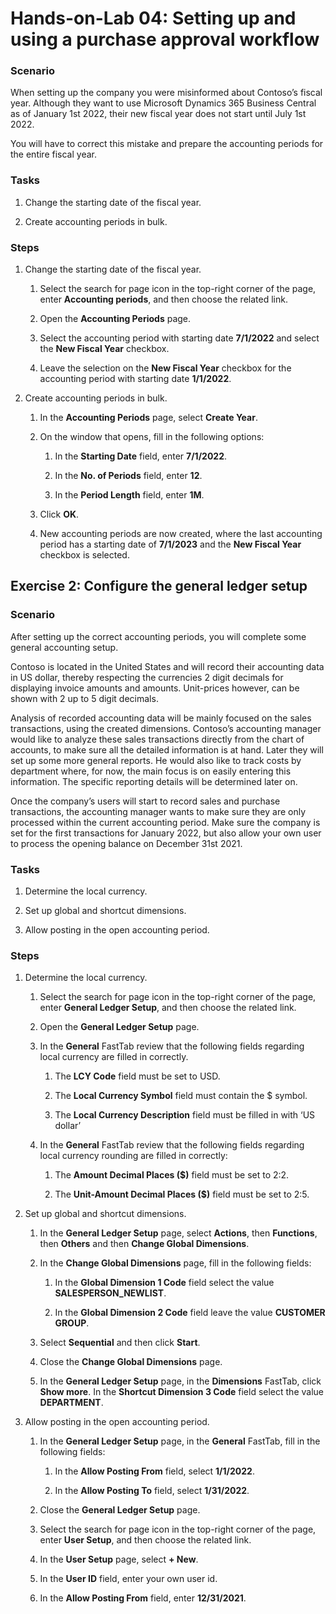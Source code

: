 Hands-on-Lab 04: Setting up and using a purchase approval workflow
===========================================
### Scenario

When setting up the company you were misinformed about Contoso’s fiscal year.
Although they want to use Microsoft Dynamics 365 Business Central as of January
1st 2022, their new fiscal year does not start until July 1st 2022.

You will have to correct this mistake and prepare the accounting periods for the
entire fiscal year.

### Tasks

1.  Change the starting date of the fiscal year.

2.  Create accounting periods in bulk.

### Steps

1.  Change the starting date of the fiscal year.

    1.  Select the search for page icon in the top-right corner of the page,
        enter **Accounting periods**, and then choose the related link.

    2.  Open the **Accounting Periods** page.

    3.  Select the accounting period with starting date **7/1/2022** and select
        the **New Fiscal Year** checkbox.

    4.  Leave the selection on the **New Fiscal Year** checkbox for the
        accounting period with starting date **1/1/2022**.

2.  Create accounting periods in bulk.

    1.  In the **Accounting Periods** page, select **Create Year**.

    2.  On the window that opens, fill in the following options:

        1.  In the **Starting Date** field, enter **7/1/2022**.

        2.  In the **No. of Periods** field, enter **12**.

        3.  In the **Period Length** field, enter **1M**.

    3.  Click **OK**.

    4.  New accounting periods are now created, where the last accounting period
        has a starting date of **7/1/2023** and the **New Fiscal Year** checkbox
        is selected.

Exercise 2: Configure the general ledger setup
----------------------------------------------

### Scenario

After setting up the correct accounting periods, you will complete some general
accounting setup.

Contoso is located in the United States and will record their accounting data in
US dollar, thereby respecting the currencies 2 digit decimals for displaying
invoice amounts and amounts. Unit-prices however, can be shown with 2 up to 5
digit decimals.

Analysis of recorded accounting data will be mainly focused on the sales
transactions, using the created dimensions. Contoso’s accounting manager would
like to analyze these sales transactions directly from the chart of accounts, to
make sure all the detailed information is at hand. Later they will set up some
more general reports. He would also like to track costs by department where, for
now, the main focus is on easily entering this information. The specific
reporting details will be determined later on.

Once the company’s users will start to record sales and purchase transactions,
the accounting manager wants to make sure they are only processed within the
current accounting period. Make sure the company is set for the first
transactions for January 2022, but also allow your own user to process the
opening balance on December 31st 2021.

### Tasks

1.  Determine the local currency.

2.  Set up global and shortcut dimensions.

3.  Allow posting in the open accounting period.

### Steps

1.  Determine the local currency.

    1.  Select the search for page icon in the top-right corner of the page,
        enter **General Ledger Setup**, and then choose the related link.

    2.  Open the **General Ledger Setup** page.

    3.  In the **General** FastTab review that the following fields regarding
        local currency are filled in correctly.

        1.  The **LCY Code** field must be set to USD.

        2.  The **Local Currency Symbol** field must contain the \$ symbol.

        3.  The **Local Currency Description** field must be filled in with ‘US
            dollar’

    4.  In the **General** FastTab review that the following fields regarding
        local currency rounding are filled in correctly:

        1.  The **Amount Decimal Places (\$)** field must be set to 2:2.

        2.  The **Unit-Amount Decimal Places (\$)** field must be set to 2:5.

2.  Set up global and shortcut dimensions.

    1.  In the **General Ledger Setup** page, select **Actions**, then
        **Functions**, then **Others** and then **Change Global Dimensions**.

    2.  In the **Change Global Dimensions** page, fill in the following fields:

        1.  In the **Global Dimension 1 Code** field select the value
            **SALESPERSON_NEWLIST**.

        2.  In the **Global Dimension 2 Code** field leave the value **CUSTOMER
            GROUP**.

    3.  Select **Sequential** and then click **Start**.

    4.  Close the **Change Global Dimensions** page.

    5.  In the **General Ledger Setup** page, in the **Dimensions** FastTab,
        click **Show more**. In the **Shortcut Dimension 3 Code** field select
        the value **DEPARTMENT**.

3.  Allow posting in the open accounting period.

    1.  In the **General Ledger Setup** page, in the **General** FastTab, fill
        in the following fields:

        1.  In the **Allow Posting From** field, select **1/1/2022**.

        2.  In the **Allow Posting To** field, select **1/31/2022**.

    2.  Close the **General Ledger Setup** page.

    3.  Select the search for page icon in the top-right corner of the page,
        enter **User Setup**, and then choose the related link.

    4.  In the **User Setup** page, select **+ New**.

    5.  In the **User ID** field, enter your own user id.

    6.  In the **Allow Posting From** field, enter **12/31/2021**.
